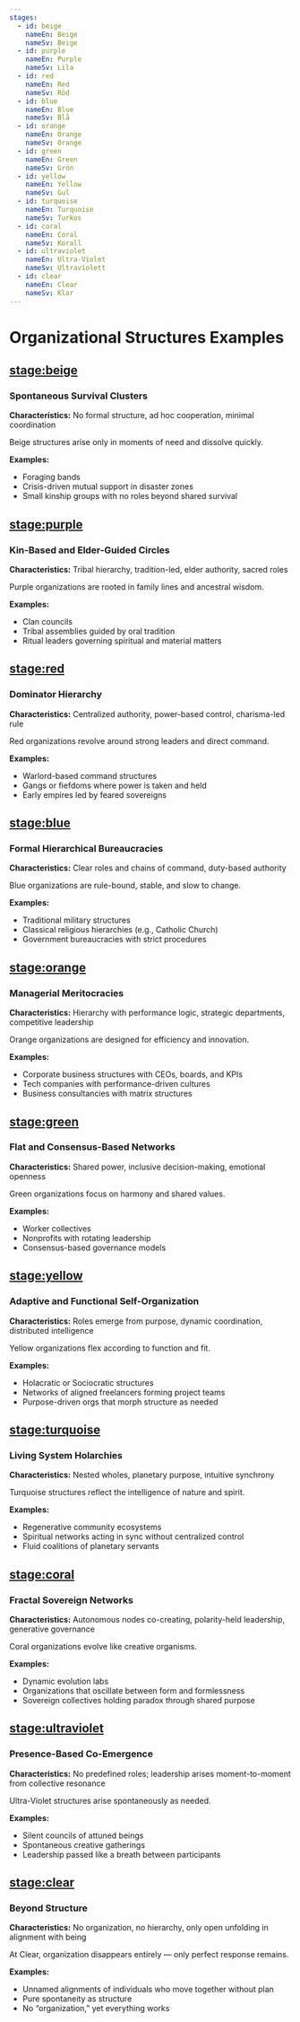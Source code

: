 ```yaml
---
stages:
  - id: beige
    nameEn: Beige
    nameSv: Beige
  - id: purple
    nameEn: Purple
    nameSv: Lila
  - id: red
    nameEn: Red
    nameSv: Röd
  - id: blue
    nameEn: Blue
    nameSv: Blå
  - id: orange
    nameEn: Orange
    nameSv: Orange
  - id: green
    nameEn: Green
    nameSv: Grön
  - id: yellow
    nameEn: Yellow
    nameSv: Gul
  - id: turquoise
    nameEn: Turquoise
    nameSv: Turkos
  - id: coral
    nameEn: Coral
    nameSv: Korall
  - id: ultraviolet
    nameEn: Ultra-Violet
    nameSv: Ultraviolett
  - id: clear
    nameEn: Clear
    nameSv: Klar
---
```


# Organizational Structures Examples

## <stage:beige>

### Spontaneous Survival Clusters

**Characteristics:** No formal structure, ad hoc cooperation, minimal coordination

Beige structures arise only in moments of need and dissolve quickly.

**Examples:**
- Foraging bands
- Crisis-driven mutual support in disaster zones
- Small kinship groups with no roles beyond shared survival

## <stage:purple>

### Kin-Based and Elder-Guided Circles

**Characteristics:** Tribal hierarchy, tradition-led, elder authority, sacred roles

Purple organizations are rooted in family lines and ancestral wisdom.

**Examples:**
- Clan councils
- Tribal assemblies guided by oral tradition
- Ritual leaders governing spiritual and material matters

## <stage:red>

### Dominator Hierarchy

**Characteristics:** Centralized authority, power-based control, charisma-led rule

Red organizations revolve around strong leaders and direct command.

**Examples:**
- Warlord-based command structures
- Gangs or fiefdoms where power is taken and held
- Early empires led by feared sovereigns

## <stage:blue>

### Formal Hierarchical Bureaucracies

**Characteristics:** Clear roles and chains of command, duty-based authority

Blue organizations are rule-bound, stable, and slow to change.

**Examples:**
- Traditional military structures
- Classical religious hierarchies (e.g., Catholic Church)
- Government bureaucracies with strict procedures

## <stage:orange>

### Managerial Meritocracies

**Characteristics:** Hierarchy with performance logic, strategic departments, competitive leadership

Orange organizations are designed for efficiency and innovation.

**Examples:**
- Corporate business structures with CEOs, boards, and KPIs
- Tech companies with performance-driven cultures
- Business consultancies with matrix structures

## <stage:green>

### Flat and Consensus-Based Networks

**Characteristics:** Shared power, inclusive decision-making, emotional openness

Green organizations focus on harmony and shared values.

**Examples:**
- Worker collectives
- Nonprofits with rotating leadership
- Consensus-based governance models

## <stage:yellow>

### Adaptive and Functional Self-Organization

**Characteristics:** Roles emerge from purpose, dynamic coordination, distributed intelligence

Yellow organizations flex according to function and fit.

**Examples:**
- Holacratic or Sociocratic structures
- Networks of aligned freelancers forming project teams
- Purpose-driven orgs that morph structure as needed

## <stage:turquoise>

### Living System Holarchies

**Characteristics:** Nested wholes, planetary purpose, intuitive synchrony

Turquoise structures reflect the intelligence of nature and spirit.

**Examples:**
- Regenerative community ecosystems
- Spiritual networks acting in sync without centralized control
- Fluid coalitions of planetary servants

## <stage:coral>

### Fractal Sovereign Networks

**Characteristics:** Autonomous nodes co-creating, polarity-held leadership, generative governance

Coral organizations evolve like creative organisms.

**Examples:**
- Dynamic evolution labs
- Organizations that oscillate between form and formlessness
- Sovereign collectives holding paradox through shared purpose

## <stage:ultraviolet>

### Presence-Based Co-Emergence

**Characteristics:** No predefined roles; leadership arises moment-to-moment from collective resonance

Ultra-Violet structures arise spontaneously as needed.

**Examples:**
- Silent councils of attuned beings
- Spontaneous creative gatherings
- Leadership passed like a breath between participants

## <stage:clear>

### Beyond Structure

**Characteristics:** No organization, no hierarchy, only open unfolding in alignment with being

At Clear, organization disappears entirely — only perfect response remains.

**Examples:**
- Unnamed alignments of individuals who move together without plan
- Pure spontaneity as structure
- No “organization,” yet everything works

